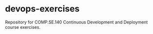 # devops-exercises
Repository for COMP.SE.140 Continuous Development and Deployment course exercises.
